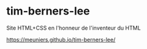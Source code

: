 # tim-berners-lee

Site HTML+CSS en l'honneur de l'inventeur du HTML

https://meuniers.github.io/tim-berners-lee/
